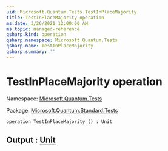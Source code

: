 ```yaml
---
uid: Microsoft.Quantum.Tests.TestInPlaceMajority
title: TestInPlaceMajority operation
ms.date: 3/26/2021 12:00:00 AM
ms.topic: managed-reference
qsharp.kind: operation
qsharp.namespace: Microsoft.Quantum.Tests
qsharp.name: TestInPlaceMajority
qsharp.summary: ''
---
```


# TestInPlaceMajority operation

Namespace: [Microsoft.Quantum.Tests](xref:Microsoft.Quantum.Tests)

Package: [Microsoft.Quantum.Standard.Tests](https://nuget.org/packages/Microsoft.Quantum.Standard.Tests)




```qsharp
operation TestInPlaceMajority () : Unit
```


## Output : [Unit](xref:microsoft.quantum.lang-ref.unit)

